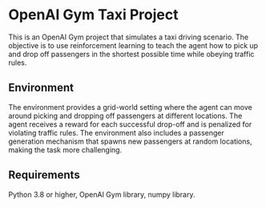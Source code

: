# OpenAI Gym Taxi Project
This is an OpenAI Gym project that simulates a taxi driving scenario. The objective is to use reinforcement learning to teach the agent how to pick up and drop off passengers in the shortest possible time while obeying traffic rules.

## Environment
The environment provides a grid-world setting where the agent can move around picking and dropping off passengers at different locations. The agent receives a reward for each successful drop-off and is penalized for violating traffic rules. The environment also includes a passenger generation mechanism that spawns new passengers at random locations, making the task more challenging.

## Requirements
Python 3.8 or higher,
OpenAI Gym library,
numpy library.
